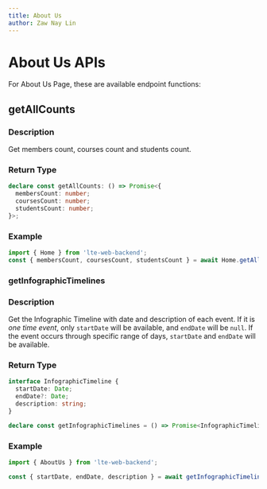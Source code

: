 ```yaml
---
title: About Us
author: Zaw Nay Lin
---
```


# About Us APIs

For About Us Page, these are available endpoint functions:

## getAllCounts

### Description

Get members count, courses count and students count.

### Return Type

```ts
declare const getAllCounts: () => Promise<{
  membersCount: number;
  coursesCount: number;
  studentsCount: number;
}>;
```

### Example

```ts
import { Home } from 'lte-web-backend';
const { membersCount, coursesCount, studentsCount } = await Home.getAllCounts();
```

### getInfographicTimelines

### Description

Get the Infographic Timeline with date and description of each event.
If it is _one time event_, only `startDate` will be available, and `endDate` will be `null`.
If the event occurs through specific range of days, `startDate` and `endDate` will be available.

### Return Type

```ts
interface InfographicTimeline {
  startDate: Date;
  endDate?: Date;
  description: string;
}

declare const getInfographicTimelines = () => Promise<InfographicTimeline[]>;
```

### Example

```ts
import { AboutUs } from 'lte-web-backend';

const { startDate, endDate, description } = await getInfographicTimelines();
```
